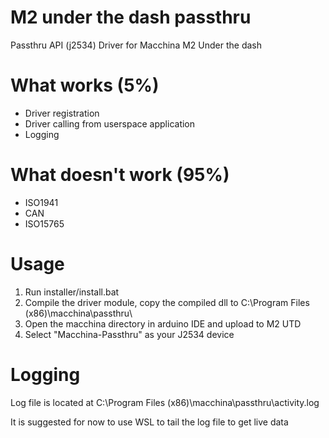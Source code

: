 # M2 under the dash passthru
Passthru API (j2534) Driver for Macchina M2 Under the dash

# What works (5%)
* Driver registration
* Driver calling from userspace application
* Logging

# What doesn't work (95%)
* ISO1941
* CAN
* ISO15765

# Usage
1. Run installer/install.bat
2. Compile the driver module, copy the compiled dll to C:\Program Files (x86)\macchina\passthru\
3. Open the macchina directory in arduino IDE and upload to M2 UTD
4. Select "Macchina-Passthru" as your J2534 device

# Logging
Log file is located at C:\Program Files (x86)\macchina\passthru\activity.log

It is suggested for now to use WSL to tail the log file to get live data
